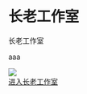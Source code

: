 <h1>长老工作室</h1>
<p>长老工作室</p>
<p>aaa</p>
<img src="zls.png">
<br/><a href="https://shequ.codemao.cn/work_shop/454">进入长老工作室</a>
